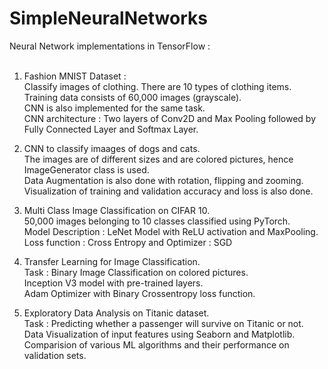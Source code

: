 # SimpleNeuralNetworks

Neural Network implementations in TensorFlow : 
<br /><br />
1) Fashion MNIST Dataset : <br />
Classify images of clothing. There are 10 types of clothing items.<br />
Training data consists of 60,000 images (grayscale).<br />
CNN is also implemented for the same task. <br />
CNN architecture : Two layers of Conv2D and Max Pooling followed by Fully Connected Layer and Softmax Layer.<br />

2) CNN to classify imaages of dogs and cats.<br/>
The images are of different sizes and are colored pictures, hence ImageGenerator class is used.<br/>
Data Augmentation is also done with rotation, flipping and zooming.<br/>
Visualization of training and validation accuracy and loss is also done.<br/>

3) Multi Class Image Classification on CIFAR 10.<br />
50,000 images belonging to 10 classes classified using PyTorch.<br/>
Model Description : LeNet Model with ReLU activation and MaxPooling.<br/>
Loss function : Cross Entropy and Optimizer : SGD<br/>

4) Transfer Learning for Image Classification.<br />
Task : Binary Image Classification on colored pictures.<br/>
Inception V3 model with pre-trained layers.<br/>
Adam Optimizer with Binary Crossentropy loss function.<br/>

5) Exploratory Data Analysis on Titanic dataset.<br/>
Task : Predicting whether a passenger will survive on Titanic or not.<br/>
Data Visualization of input features using Seaborn and Matplotlib.<br/>
Comparision of various ML algorithms and their performance on validation sets.<br/>


